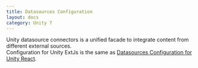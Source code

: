 ```yaml
---
title: Datasources Configuration
layout: docs
category: Unity 7
---
```


Unity datasource connectors is a unified facade to integrate content from different external sources.  
Configuration for Unity ExtJs is the same as [Datasources Configuration for Unity React](../../../unity-react/configuration/tags-list/datasources-tag.md).